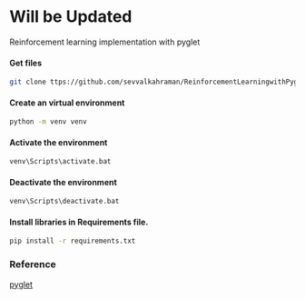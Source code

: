 # Will be Updated
Reinforcement learning implementation with pyglet


#### Get files
```bash
git clone ttps://github.com/sevvalkahraman/ReinforcementLearningwithPyglet.git
```

#### Create an virtual environment

```bash
python -m venv venv
```

#### Activate the environment
```bash
venv\Scripts\activate.bat 
```

#### Deactivate the environment
```bash
venv\Scripts\deactivate.bat
```

#### Install libraries in Requirements file.
```bash
pip install -r requirements.txt
```

### Reference
[pyglet](????)
